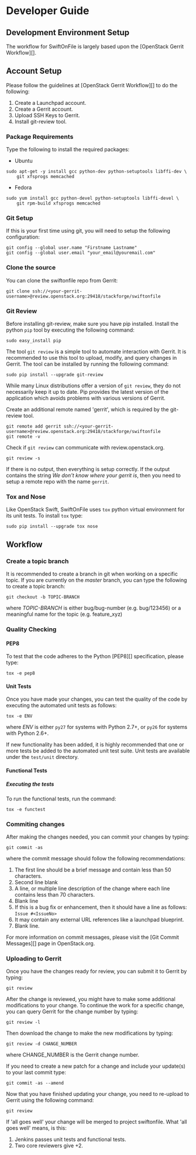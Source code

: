 # Developer Guide

## Development Environment Setup
The workflow for SwiftOnFile is largely based upon the [OpenStack Gerrit Workflow][].

## Account Setup
Please follow the guidelines at [OpenStack Gerrit Workflow][] to do the following:
1. Create a Launchpad account.
2. Create a Gerrit account.
3. Upload SSH Keys to Gerrit.
4. Install git-review tool.

### Package Requirements
Type the following to install the required packages:

* Ubuntu

~~~
sudo apt-get -y install gcc python-dev python-setuptools libffi-dev \
    git xfsprogs memcached
~~~

* Fedora

~~~
sudo yum install gcc python-devel python-setuptools libffi-devel \
    git rpm-build xfsprogs memcached
~~~

### Git Setup
If this is your first time using git, you will need to setup the
following configuration:

~~~
git config --global user.name "Firstname Lastname"
git config --global user.email "your_email@youremail.com"
~~~

### Clone the source
You can clone the swiftonfile repo from Gerrit:
~~~
git clone ssh://<your-gerrit-username>@review.openstack.org:29418/stackforge/swiftonfile
~~~

### Git Review
Before installing git-review, make sure you have pip installed. Install the
python `pip` tool by executing the following command:

~~~
sudo easy_install pip
~~~

The tool `git review` is a simple tool to automate interaction with Gerrit.
It is recommended to use this tool to upload, modify, and query changes in Gerrit.
The tool can be installed by running the following command:

~~~
sudo pip install --upgrade git-review
~~~

While many Linux distributions offer a version of `git review`,
they do not necessarily keep it up to date. Pip provides the latest version
of the application which avoids problems with various versions of Gerrit.

Create an additional remote named 'gerrit', which is required by the git-review tool.
~~~
git remote add gerrit ssh://<your-gerrit-username>@review.openstack.org:29418/stackforge/swiftonfile
git remote -v
~~~

Check if `git review` can communicate with review.openstack.org.
~~~
git review -s
~~~

If there is no output, then everything is setup correctly.  If the output
contains the string *We don't know where your gerrit is*, then you need to
setup a remote repo with the name `gerrit`.

### Tox and Nose
Like OpenStack Swift, SwiftOnFile uses `tox` python virtual 
environment for its unit tests.  To install `tox` type:

~~~
sudo pip install --upgrade tox nose
~~~

## Workflow

### Create a topic branch
It is recommended to create a branch in git when working on a specific topic.
If you are currently on the *master* branch, you can type the following
to create a topic branch:

~~~
git checkout -b TOPIC-BRANCH
~~~

where *TOPIC-BRANCH* is either bug/bug-number (e.g. bug/123456) or
a meaningful name for the topic (e.g. feature_xyz)

### Quality Checking
#### PEP8
To test that the code adheres to the Python [PEP8][] specification, 
please type:

~~~
tox -e pep8
~~~

#### Unit Tests
Once you have made your changes, you can test the quality of the code
by executing the automated unit tests as follows:

~~~
tox -e ENV
~~~

where *ENV* is either `py27` for systems with Python 2.7+, or `py26` for
systems with Python 2.6+.

If new functionality has been added, it is highly recommended that
one or more tests be added to the automated unit test suite. Unit
tests are available under the `test/unit` directory.

#### Functional Tests

##### Executing the tests
To run the functional tests, run the command:

~~~
tox -e functest
~~~

### Commiting changes
After making the changes needed, you can commit your changes by typing:

~~~
git commit -as
~~~

where the commit message should follow the following recommendations:

1. The first line should be a brief message and contain less than 50
characters.
2. Second line blank
3. A line, or multiple line description of the change where each line
contains less than 70 characters.
4. Blank line
5. If this is a bug fix or enhancement, then it should have a line as follows:
`Issue #<IssueNo>`
6. It may contain any external URL references like a launchpad blueprint.
7. Blank line.

For more information on commit messages, please visit the
[Git Commit Messages][] page in OpenStack.org.

### Uploading to Gerrit
Once you have the changes ready for review, you can submit it to Gerrit
by typing:

~~~
git review
~~~

After the change is reviewed, you might have to make some
additional modifications to your change.  To continue the work for
a specific change, you can query Gerrit for the change number by
typing:

~~~
git review -l
~~~

Then download the change to make the new modifications by typing:

~~~
git review -d CHANGE_NUMBER
~~~

where CHANGE_NUMBER is the Gerrit change number.

If you need to create a new patch for a change and include your update(s)
to your last commit type:

~~~
git commit -as --amend
~~~

Now that you have finished updating your change, you need to re-upload
to Gerrit using the following command:

~~~
git review
~~~

If 'all goes well' your change will be merged to project swiftonfile. What 'all goes well' means, is this:

1. Jenkins passes unit tests and functional tests.
2. Two core reviewers give +2.
